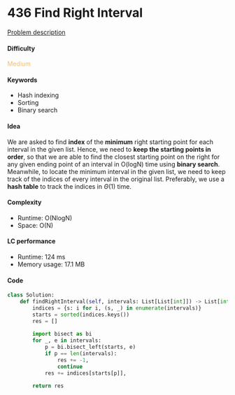 436 Find Right Interval
=======================
[Problem description](https://leetcode.com/problems/find-right-interval/)

#### Difficulty
<span style="color:#FABC60">Medium</span>

#### Keywords
- Hash indexing
- Sorting
- Binary search

#### Idea
We are asked to find **index** of the **minimum** right starting point for each interval in the given list. Hence, we need to **keep the starting points in order**, so that we are able to find the closest starting point on the right for any given ending point of an interval in O(logN) time using **binary search**. Meanwhile, to locate the minimum interval in the given list, we need to keep track of the indices of every interval in the original list. Preferably, we use a **hash table** to track the indices in $\Theta$(1) time. 

#### Complexity
- Runtime: O(NlogN)
- Space: O(N)

#### LC performance
- Runtime: 124 ms
- Memory usage: 17.1 MB

#### Code
```python
class Solution:
    def findRightInterval(self, intervals: List[List[int]]) -> List[int]:
        indices = {s: i for i, (s, _) in enumerate(intervals)}
        starts = sorted(indices.keys())
        res = []
        
        import bisect as bi
        for _, e in intervals:
            p = bi.bisect_left(starts, e)
            if p == len(intervals):
                res += -1,
                continue
            res += indices[starts[p]],
        
        return res
```